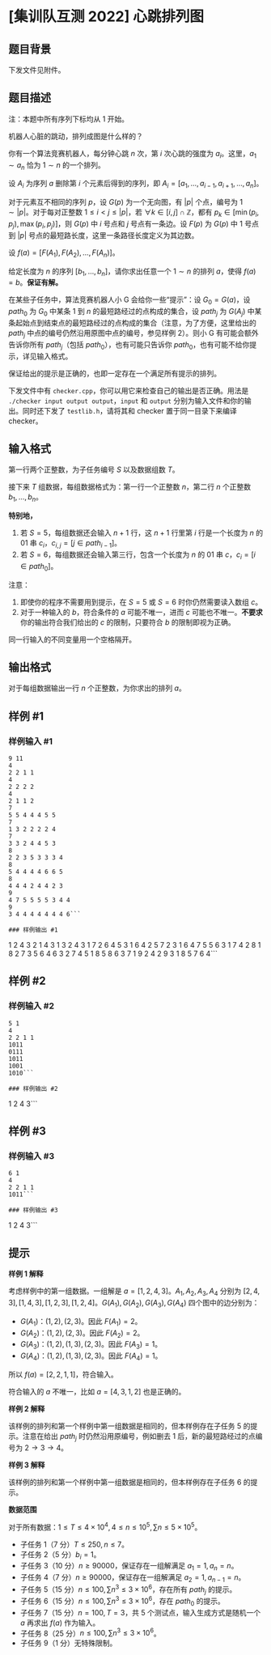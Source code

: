 # [集训队互测 2022] 心跳排列图

## 题目背景

下发文件见附件。

## 题目描述

注：本题中所有序列下标均从 1 开始。

机器人心脏的跳动，排列成图是什么样的？

你有一个算法竞赛机器人，每分钟心跳 $n$ 次，第 $i$ 次心跳的强度为 $a_i$。这里，$a_1\sim a_n$ 恰为 $1\sim n$ 的一个排列。

设 $A_i$ 为序列 $a$ 删除第 $i$ 个元素后得到的序列，即 $A_i=[a_1,\dots,a_{i-1},a_{i+1},\dots,a_n]$。

对于元素互不相同的序列 $p$，设 $G(p)$ 为一个无向图，有 $|p|$ 个点，编号为 $1\sim |p|$。对于每对正整数 $1\le i\lt j\le |p|$，若 $\forall k\in [i,j]\cap \mathbb{Z}$，都有 $p_k\in [\min(p_i,p_j),\max(p_i,p_j)]$，则 $G(p)$ 中 $i$ 号点和 $j$ 号点有一条边。设 $F(p)$ 为 $G(p)$ 中 $1$ 号点到 $|p|$ 号点的最短路长度，这里一条路径长度定义为其边数。

设 $f(a)=[F(A_1),F(A_2),\dots,F(A_n)]$。

给定长度为 $n$ 的序列 $[b_1,\dots,b_n]$，请你求出任意一个 $1\sim n$ 的排列 $a$，使得 $f(a)=b$。**保证有解。**

在某些子任务中，算法竞赛机器人小 G 会给你一些“提示”：设 $G_0=G(a)$，设 $path_0$ 为 $G_0$ 中某条 $1$ 到 $n$ 的最短路经过的点构成的集合，设 $path_j$ 为 $G(A_j)$ 中某条起始点到结束点的最短路经过的点构成的集合（注意，为了方便，这里给出的 $path_j$ 中点的编号仍然沿用原图中点的编号，参见样例 2）。则小 G 有可能会额外告诉你所有 $path_j$（包括 $path_0$），也有可能只告诉你 $path_0$，也有可能不给你提示，详见输入格式。

保证给出的提示是正确的，也即一定存在一个满足所有提示的排列。

下发文件中有 `checker.cpp`，你可以用它来检查自己的输出是否正确。用法是 `./checker input output output`，`input` 和 `output` 分别为输入文件和你的输出。同时还下发了 `testlib.h`，请将其和 checker 置于同一目录下来编译 checker。

## 输入格式

第一行两个正整数，为子任务编号 $S$ 以及数据组数 $T$。

接下来 $T$ 组数据，每组数据格式为：第一行一个正整数 $n$，第二行 $n$ 个正整数 $b_1,\dots,b_n$。

**特别地，**

1. 若 $S=5$，每组数据还会输入 $n+1$ 行，这 $n+1$ 行里第 $i$ 行是一个长度为 $n$ 的 01 串 $c_i$，$c_{i,j}=[j\in path_{i-1}]$。
2. 若 $S=6$，每组数据还会输入第三行，包含一个长度为 $n$ 的 01 串 $c$，$c_i=[i\in path_0]$。

注意：

1. 即使你的程序不需要用到提示，在 $S=5$ 或 $S=6$ 时你仍然需要读入数组 $c$。
2. 对于一种输入的 $b$，符合条件的 $a$ 可能不唯一，进而 $c$ 可能也不唯一。**不要求**你的输出符合我们给出的 $c$ 的限制，只要符合 $b$ 的限制即视为正确。

同一行输入的不同变量用一个空格隔开。

## 输出格式

对于每组数据输出一行 $n$ 个正整数，为你求出的排列 $a$。

## 样例 #1

### 样例输入 #1
```
9 11
4
2 2 1 1
4
2 2 2 2
4
2 1 1 2
7
5 5 4 4 4 5 5
7
1 3 2 2 2 2 4
7
3 3 2 4 4 5 3
8
2 2 3 5 3 3 3 4
8
5 4 4 4 4 6 6 5
8
4 4 4 2 4 4 2 3
9
4 7 5 5 5 5 3 4 4
9
3 4 4 4 4 4 4 4 6```

### 样例输出 #1

```
1 2 4 3
2 1 4 3
1 3 2 4
3 1 7 2 6 4 5
3 1 6 4 2 5 7
2 3 1 6 4 7 5
5 6 3 1 7 4 2 8
1 8 2 7 3 5 6 4
6 3 2 7 4 5 1 8
5 8 6 3 7 1 9 2 4
2 9 3 1 8 5 7 6 4```

## 样例 #2

### 样例输入 #2
```
5 1
4
2 2 1 1
1011
0111
1011
1001
1010```

### 样例输出 #2

```
1 2 4 3```

## 样例 #3

### 样例输入 #3
```
6 1
4
2 2 1 1
1011```

### 样例输出 #3

```
1 2 4 3```

## 提示

**样例 1 解释**

考虑样例中的第一组数据。一组解是 $a=[1,2,4,3]$。$A_1,A_2,A_3,A_4$ 分别为 $[2,4,3],[1,4,3],[1,2,3],[1,2,4]$。$G(A_1),G(A_2),G(A_3),G(A_4)$ 四个图中的边分别为：

- $G(A_1)$：$(1,2),(2,3)$。因此 $F(A_1)=2$。
- $G(A_2)$：$(1,2),(2,3)$。因此 $F(A_2)=2$。
- $G(A_3)$：$(1,2),(1,3),(2,3)$。因此 $F(A_3)=1$。
- $G(A_4)$：$(1,2),(1,3),(2,3)$。因此 $F(A_4)=1$。

所以 $f(a)=[2,2,1,1]$，符合输入。

符合输入的 $a$ 不唯一，比如 $a=[4,3,1,2]$ 也是正确的。

**样例 2 解释**

该样例的排列和第一个样例中第一组数据是相同的，但本样例存在子任务 5 的提示。注意在给出 $path_j$ 时仍然沿用原编号，例如删去 $1$ 后，新的最短路经过的点编号为 $2\to 3\to 4$。

**样例 3 解释**

该样例的排列和第一个样例中第一组数据是相同的，但本样例存在子任务 6 的提示。

**数据范围**

对于所有数据：$1\le T\le 4\times 10^4,4\le n\le 10^5,\sum n\le 5\times 10^5$。

- 子任务 1（$7$ 分）$T\le 250,n\le 7$。
- 子任务 2（$5$ 分）$b_i=1$。
- 子任务 3（$10$ 分）$n\ge 90000$，保证存在一组解满足 $a_1=1,a_n=n$。
- 子任务 4（$7$ 分）$n\ge 90000$，保证存在一组解满足 $a_2=1,a_{n-1}=n$。
- 子任务 5（$15$ 分）$n\le 100,\sum n^3\le 3\times 10^6$，存在所有 $path_j$ 的提示。
- 子任务 6（$15$ 分）$n\le 100,\sum n^3\le 3\times 10^6$，存在 $path_0$ 的提示。
- 子任务 7（$15$ 分）$n=100,T=3$，共 5 个测试点，输入生成方式是随机一个 $a$ 再求出 $f(a)$ 作为输入。
- 子任务 8（$25$ 分）$n\le 100,\sum n^3\le 3\times 10^6$。
- 子任务 9（$1$ 分）无特殊限制。
